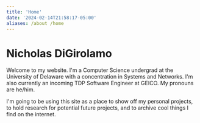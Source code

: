 ```yaml
---
title: 'Home'
date: '2024-02-14T21:58:17-05:00'
aliases: /about /home
---
```


# Nicholas DiGirolamo

Welcome to my website. I'm a Computer Science undergrad at the
University of Delaware with a concentration in Systems and Networks.
I'm also currently an incoming TDP Software Engineer at GEICO. My
pronouns are he/him.

I'm going to be using this site as a place to show off my personal projects,
to hold research for potential future projects, and to archive cool things I
find on the internet.
